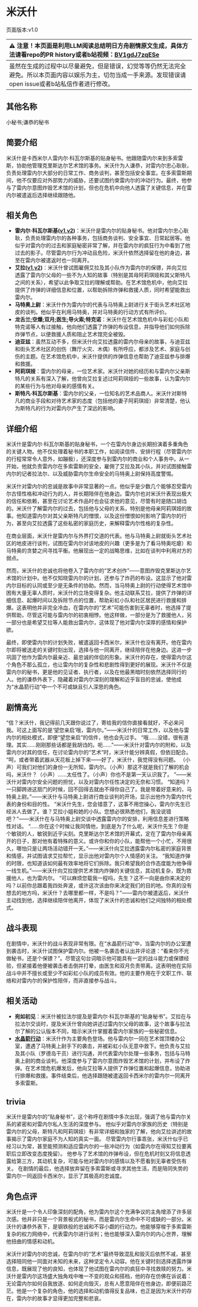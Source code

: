 # 米沃什
页面版本:v1.0
 

| :warning: 注意！本页面是利用LLM阅读总结明日方舟剧情原文生成，具体方法请看repo的PR history或者b站视频：[BV1gdJ7zqESe](https://www.bilibili.com/video/BV1gdJ7zqESe/)         |
|:----------------------------|
| 虽然在生成的过程中以尽量避免，但是错误，幻觉等等仍然无法完全避免。所以本页面内容以娱乐为主，切勿当成一手来源。发现错误请open issue或者b站私信作者进行修改。|



## 其他名称
小秘书;谦恭的秘书
## 简要介绍
米沃什是卡西米尔人雷内尔·科瓦尔斯基的贴身秘书。他跟随雷内尔来到多索雷斯，协助他管理克里斯达尔艺术馆的事务。米沃什为人谦恭，对雷内尔忠心耿耿，负责处理雷内尔大部分的日常工作、商务谈判，甚至包括安全事宜。在多索雷斯期间，他不仅要应对外部势力的威胁，还要试图约束雷内尔的冲动行为。最终，他参与了雷内尔意图炸毁艺术馆的计划，但也在危机中向他人透露了关键信息，并在雷内尔被遣返后选择继续跟随他。
## 相关角色
-   **雷内尔·科瓦尔斯基([v1](extended_char_9d2b63.md),[v2](../char_v3/extended_char_9d2b63.md))**：米沃什是雷内尔的贴身秘书。他对雷内尔忠心耿耿，负责处理雷内尔的各种事务，包括商务谈判、安全事宜、日常起居等。他似乎对雷内尔的过去和家庭秘密非常了解，并在雷内尔的疯狂行为中看到了他过去的影子。尽管雷内尔行为冲动且危险，米沃什依然选择留在他的身边，甚至在雷内尔被遣返时也一同离开。
-   **艾拉([v1](char_4123_ela.md),[v2](../char_v3/char_4123_ela.md))**：米沃什曾试图雇佣艾拉及其小队作为雷内尔的保镖，并向艾拉透露了雷内尔父母的一些不为人知的故事（特别是其母阿莉琪娅和其父斯特凡之间的关系），希望以此争取艾拉的理解或帮助。在艺术馆危机中，他向艾拉提供了炸弹的详细信息和位置，以帮助拆除炸弹和救援人质，同时希望能救出雷内尔。
-   **马特奥上尉**：米沃什作为雷内尔的代表与马特奥上尉进行关于街头艺术社区地皮的谈判。他似乎在利用马特奥，并对马特奥的行动方式有所评价。
-   **龙舌兰;空爆;双月;医生;导火索;特克诺**：米沃什在艺术馆危机中与彩虹小队和特克诺等人有过接触，他向他们透露了炸弹的布设信息，并指导他们如何拆除炸弹节点，以便救援人质和阻止艺术馆完全被毁。
-   **迪亚兹**：虽然互动不多，但米沃什向艾拉透露的雷内尔母亲的故事，与迪亚兹和街头艺术社区的创伤（舞厅火灾、木偶）有所呼应，都涉及艺术、家庭与创伤的主题。在艺术馆危机中，米沃什提供的炸弹信息也帮助了迪亚兹参与排爆和救援。
-   **阿莉琪娅**：雷内尔的母亲，一位艺术家。米沃什对她的经历和与雷内尔父亲斯特凡的关系有深入了解，他曾向艾拉复述过阿莉琪娅的一些故事，认为雷内尔的某些行为与他对母亲的感情有关。
-   **斯特凡·科瓦尔斯基**：雷内尔的父亲，一位知名的艺术品商人。米沃什对斯特凡的商业手段和对待艺术家的态度（包括他的妻子阿莉琪娅）非常清楚，他认为斯特凡的行为对雷内尔产生了深远的影响。
## 详细介绍
米沃什是雷内尔·科瓦尔斯基的贴身秘书，一个在雷内尔身边长期扮演着多重角色的关键人物。他不仅处理着秘书的本职工作，如阅读信件、安排行程（尽管雷内尔的行程常常令人意外，如蹦极），还深度参与到雷内尔的商业和个人事务中。从一开始，他就负责雷内尔在多索雷斯的安全，雇佣了艾拉及其小队，并对试图接触雷内尔的记者拉法尔、以及威胁雷内尔生命安全的马特奥上尉保持高度警惕。

米沃什对雷内尔的忠诚是故事中非常显著的一点。他似乎是少数几个能够忍受雷内尔古怪性格和冲动行为的人，并长期陪伴在他身边。雷内尔也对米沃什表现出极大的信任和依赖，甚至在讨论艺术作品时也会征求他的意见，尽管有时是随口胡诌的。米沃什了解雷内尔的过去，包括他与父母的关系，特别是他母亲阿莉琪娅的故事。他知道雷内尔对其父亲斯特凡的憎恨，以及这份憎恨如何影响了雷内尔的行为，甚至向艾拉透露了这些私密的家庭历史，来解释雷内尔性格的复杂性。

在商业层面，米沃什是雷内尔与外界打交道的代表。他与马特奥上尉就街头艺术社区的地皮进行谈判，试图在雷内尔对该地皮的兴趣（更多是为了看马特奥吃瘪）和马特奥的贪婪之间寻找平衡。他展现出一定的战略思维，比如在谈判中利用对方的弱点。

然而，米沃什的忠诚也将他卷入了雷内尔的“艺术创作”——意图炸毁克里斯达尔艺术馆的计划中。他不仅知晓雷内尔的计划，还参与了炸药的布设。这显示了他对雷内尔目标的认同或至少是无条件的协助。然而，当马特奥上尉的行动使得艺术馆中困有大量无辜人质时，米沃什的立场变得复杂。他主动联系艾拉，提供了炸弹的详细信息、起爆时间以及拆除节点的位置，帮助彩虹小队和社区居民进行救援和排爆。这表明他并非完全冷血，在雷内尔的“艺术”可能伤害到无辜者时，他选择了提供帮助，尽管这可能与雷内尔的初衷相悖。他这样做，一部分是为了救援他人，另一部分也是希望艾拉等人能救出雷内尔，这体现了他对雷内尔深厚的感情和保护欲。

最终，即使雷内尔的计划失败，被遣返回卡西米尔，米沃什也没有离开。他在雷内尔即将被送走的关键时刻出现，选择与他一同离开，继续陪伴在他身边。这进一步巩固了他作为雷内尔最亲近、最忠诚的伴侣的形象。米沃什的存在，使得雷内尔这个角色不那么孤立，也让雷内尔的复杂性和悲剧性得到更好的展现。米沃什不仅是雷内尔的秘书，更是他的见证者、执行者，以及在他最黑暗时刻依然选择同行的人。他的谦恭外表下，隐藏着对雷内尔深刻的理解和近乎盲目的忠诚，使他成为“水晶箭行动”中一个不可或缺且引人深思的角色。
## 剧情高光
“信？米沃什，我记得前几天跟你说过了，寄给我的信你直接看就好，不必来问我。可这上面写的是‘望您亲启’哦，雷内尔。”——米沃什的日常工作，以及他与雷内尔的相处模式，即便“望您亲启”的信件，他也会先过手。
“哦......没错，很有道理。其实......刚刚那些话都是我胡诌的。呃......”——米沃什对雷内尔的附和，以及雷内尔对其的信任，在讨论雷内尔的“艺术”时，米沃什能分辨真假，但依旧配合。
“呵，或者带着武器从天花板上掉下来——好了，米沃什，我觉得没有问题。 （小声）可我们对他们的身份一无所知，雷内尔。（小声）那这不就是我们了解的机会吗，米沃什？（小声）......太任性了。（小声）你也不是第一天认识我了。 ”——米沃什对雷内尔安全问题的担忧，以及对雷内尔任性决定的无奈和习惯。
“知道吗？一只脚跨进这扇门的时候，回不回得去就由不得你自己了。我是带着好意来的，马特奥上尉。”——米沃什与马特奥上尉进行商业谈判的开场，显示出他作为雷内尔代表的身份和目的性。
“米沃什先生，您会错意了，这事不用您操心，雷内尔先生已经派人去做了。谁？艾拉小姐和她的小队。您想必很熟悉他们，我没说错吧？”——米沃什在与马特奥上尉交谈中透露雷内尔的安排，利用信息差进行策略性对话。
“......你在这个时候让我同情他，到底是为了什么呢，米沃什先生？你是个敏锐的人，敏锐到近乎尖刻。克里斯达尔艺术馆的开幕式，定在了雷内尔母亲离开的日子，那对他有着特殊的意义。或许你和你的小队，能帮他一个小忙，不用很久，哪怕只是让两场活动错开一天。”——米沃什向艾拉透露雷内尔私密的家庭背景和情感，并试图请求艾拉帮忙，显示出他对雷内尔个人情感的关注。
“我知道炸弹的时限，也知道该如何最有效率地将它们拆除。我只希望我的合作态度能为他争得一线生机。”——米沃什向艾拉提供艺术馆内炸弹的关键信息，其动机复杂，既为救援他人，也为雷内尔。
“可以麻烦您载我一程吗，先生？这不一向是由你来决定的吗？以前你总跟着我四处奔波，或许这次该由你来决定我们的目的地。你真的没有想去的地方吗，米沃什？去哪里都一样，不是吗？”——雷内尔被遣返后，米沃什主动找到他，选择继续陪伴他离开，体现了米沃什的忠诚和他们之间独特的相处模式。
## 战斗表现
在剧情中，米沃什的战斗表现非常有限。在“水晶箭行动”中，当雷内尔的办公室遭到袭击时，米沃什试图保护雷内尔。他被一名袭击者认出并评论道：“看来你不光做秘书，还是个保镖？”。尽管这句台词暗示他可能具有一定的战斗能力或保镖经验，但紧接着他便被袭击者击倒并打晕，由医生和双月负责带离。这表明他在实际战斗中并不擅长或至少不如彩虹小队的成员有效。他的主要作用在于文职工作、联络和对雷内尔的保护性陪伴，而非直接参与战斗。
## 相关活动
-   **宛如初见**：米沃什被拉法尔提及是雷内尔·科瓦尔斯基的“贴身秘书”。艾拉在与拉法尔交谈时，提及米沃什曾向她讲述过雷内尔父母的故事，这个故事与拉法尔了解的公认版本不同，暗示米沃什掌握着雷内尔家族的一些秘密信息。
-   **[水晶箭行动](../stories/act32side.md)**：米沃什作为主要角色登场。他与雷内尔一同在艺术馆顶楼办公室，遭遇了马特奥上尉手下的袭击，并被彩虹小队无意中救下。他负责与艾拉及其小队（罗德岛干员）进行沟通，并代表雷内尔处理一些事务，包括与马特奥上尉的商业谈判。他深度参与了雷内尔意图炸毁艺术馆的计划，并布设了炸弹。在艺术馆危机爆发后，他向艾拉等人提供了炸弹位置和起爆信息，协助进行排爆和救援。事件结束后，他选择跟随被遣返回卡西米尔的雷内尔一同离开多索雷斯。
## trivia
米沃什是雷内尔的“贴身秘书”，这个称呼在剧情中多次出现，强调了他与雷内尔关系的紧密和对雷内尔私人生活的深度参与。
他似乎对雷内尔家族的历史（特别是雷内尔的父母，斯特凡和阿莉琪娅）有非常详细和独家的了解，他向艾拉讲述的故事揭示了雷内尔家庭不为人知的真实一面。
尽管雷内尔行事乖张，米沃什似乎已经习以为常，甚至能预测和适应雷内尔的一些冲动行为（如雷内尔在得知艾拉要离职后立即改变态度挽留）。
他参与了艺术馆的炸弹布设，但在危机时刻又将信息透露给第三方，其动机复杂，可能与他对雷内尔的感情以及不愿看到无辜者受伤有关。
在剧情的最后，他选择放弃留在多索雷斯或寻求其他生活，而是陪同失势的雷内尔一同返回卡西米尔，显示了其极高的忠诚度。
## 角色点评
米沃什是一个令人印象深刻的配角，他为雷内尔这个充满争议的主角增添了许多层次感。他并非只是一个背景板式的秘书，而是雷内尔生命中不可或缺的一部分。米沃什的谦恭外表下，是钢铁般的忠诚和不容小觑的行动力。他能够穿梭于多索雷斯复杂的权力网络中，代表雷内尔进行谈判；他也能够深入雷内尔的内心世界，理解他扭曲的情感和动机。

米沃什对雷内尔的忠诚，在雷内尔的“艺术”最终导致混乱和毁灭后依然不减，甚至选择陪同他一同面对未知的未来，这种坚定令人动容。他在关键时刻选择透露炸弹信息，既展现了他的良知，也体现了他试图在雷内尔的疯狂中寻找救赎的努力。米沃什是雷内尔这场盛大独角戏中唯一不变的观众和搭档，他的存在仿佛在诉说着：无论雷内尔如何自我放逐、如何走向毁灭，总有人愿意陪伴在他身边，即便前路茫茫。他是一个复杂的角色，他的选择和动机值得反复品味，也正是因为米沃什的存在，雷内尔的故事才显得更加完整和悲哀。